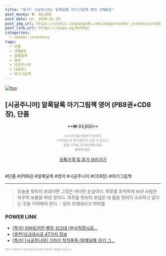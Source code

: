 ```yaml
--- 
title: "특가! 시공주니어/ 알록달록 아기그림책 영어 (PB8권" 
post_money: ₩. 93,600 
post_date: dt. 2020.01.29 
post_img_url: https://static.coupangcdn.com/image/vendor_inventory/ed3d/8dd7e2cb4882dd40bd2f94a3194fc10abfdbb2f7efee779b027dfcbf1af9.jpg 
post_link_url: https://coupa.ng/bnFmq1 
categories: 
  - vendor_inventory 
tags: 
  - 단품 
  - (PB8권 
  - 알록달록 
  - 영어 
  - 시공주니어 
  - CD8장) 
  - 아기그림책 
--- 
```

[![foo](https://static.coupangcdn.com/image/vendor_inventory/ed3d/8dd7e2cb4882dd40bd2f94a3194fc10abfdbb2f7efee779b027dfcbf1af9.jpg)](https://coupa.ng/bnFmq1) 

## [시공주니어] 알록달록 아기그림책 영어 (PB8권+CD8장), 단품 
<p style="text-align: center;">**₩ 93,600**</p> 
<p style="text-align: center;"><span style="color: #898c8f; font-family: Georgia,Times,serif; font-size: 0.75em;">2020년01월29일에 작성되어, <br>가격변동 및 추가할인이 있을 수 있으니,<br> 상품 가격을 꼭!확인해주세요.<br>행복하세요~</span> 
</p>	 
<div markdown="0" style="text-align: center;"><a href="https://coupa.ng/bnFmq1" class="btn btn--success">상품가격 및 후기 보러가기</a></div> 
<br><br> 
  #단품 #(PB8권 #알록달록 #영어 #시공주니어 #CD8장) #아기그림책 
<hr> 

> 오늘을 헛되이 보냈다면 그것은 커다란 손실이다. 하루를 유익하게 보낸 사람은 하루의 보물을 파낸 것이다. 하루를 헛되이 보냄은 내 몸을 헛되이 소모하고 있다는 것을 기억해야 한다. - 앙리 프레데리크 아미엘 


### POWER LINK

* <a href="https://blog.naver.com/an0733/221786505400" target="_blank">[특가] 리바트키친 벨망 싱크대 [본사직영시공...</a>
* <a href="https://blog.naver.com/fasyy4321/221786150564" target="_blank">[추천]싱크대시공 47가지 정보</a>
* <a href="https://blog.naver.com/santokki14/221789493537" target="_blank">[특가] [시공주니어] 기차가 칙칙폭폭 (알록달록 아기 그...</a>

<span style="color: #898c8f; font-family: Georgia,Times,serif; font-size: 0.55em;">파트너스활동으로 작성자에게 일정액의 커미션이 제공될수 있습니다.</span> 
